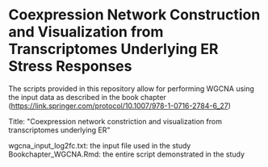 # Coexpression Network Construction and Visualization from Transcriptomes Underlying ER Stress Responses

The scripts provided in this repository allow for performing WGCNA using the input data as described in the book chapter (https://link.springer.com/protocol/10.1007/978-1-0716-2784-6_27) 

Title: "Coexpression network constriction and visualization from transcriptomes underlying ER"

wgcna_input_log2fc.txt: the input file used in the study
Bookchapter_WGCNA.Rmd: the entire script demonstrated in the study
